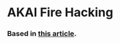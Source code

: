 # AKAI Fire Hacking
### Based in [this article](https://blog.segger.com/decoding-the-akai-fire-part-1/).
